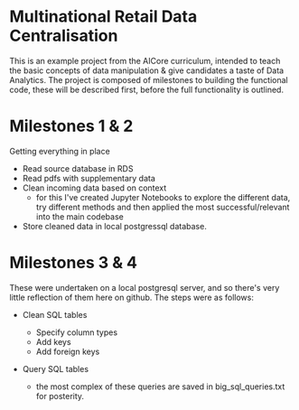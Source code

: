 # Multinational Retail Data Centralisation

This is an example project from the AICore curriculum, intended to teach the basic concepts of data manipulation & give candidates a taste of Data Analytics. The project is composed of milestones to building the functional code, these will be described first, before the full functionality is outlined.

# Milestones 1 & 2

Getting everything in place

 - Read source database in RDS
 - Read pdfs with supplementary data
 - Clean incoming data based on context
	 - for this I've created Jupyter Notebooks to explore the different data, try different methods and then applied the most successful/relevant into the main codebase
 - Store cleaned data in local postgressql database.

 # Milestones 3 & 4

These were undertaken on a local postgresql server, and so there's very little reflection of them here on github. The steps were as follows:

- Clean SQL tables
	- Specify column types
	- Add keys
	- Add foreign keys

- Query SQL tables
	- the most complex of these queries are saved in big_sql_queries.txt for posterity.
